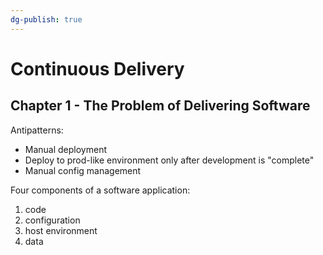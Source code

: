 ```yaml
---
dg-publish: true
---
```

# Continuous Delivery

## Chapter 1 - The Problem of Delivering Software

Antipatterns:

- Manual deployment
- Deploy to prod-like environment only after development is "complete"
- Manual config management


Four components of a software application:

1. code
2. configuration
3. host environment
4. data


